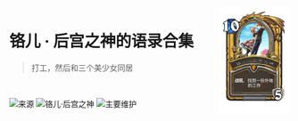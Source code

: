 <img src="img/4f69z777_premium.png" alt="logo" width="128" height="191" align="right" />

<h1>铬儿 · 后宫之神的语录合集</h1>

> 打工，然后和三个美少女同居

<br/>

![来源](https://img.shields.io/badge/WHU-GALGAME%20PARTY-purple)
![铬儿·后宫之神](https://img.shields.io/badge/Geer-the%20harem%20lord-blue)
![主要维护](https://img.shields.io/badge/WPS-Nanami-green)